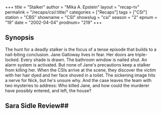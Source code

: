 +++
title = "Stalker"
author = "Mika A. Epstein"
layout = "recap-tv"
permalink = "/recaps/csi/:title/"
categories = ["Recaps"]
tags = ["CSI"]
station = "CBS"
showname = "CSI"
showslug = "csi"
season = "2"
epnum = "19"
date = "2002-04-04"
prodnum= "219"
+++

## Synopsis

The hunt for a deadly stalker is the focus of a tense episode that builds to a nail-biting conclusion. Jane Galloway lives in fear. Her doors are triple-locked. Every shade is drawn. The bathroom window is nailed shut. An alarm system is activated. But none of Jane's precautions keep a stalker from killing her. When the CSIs arrive at the scene, they discover the victim with her hair dyed and her face shoved in a toilet. The sickening image hits a nerve for Nick, but he's unsure why. And the case leaves the team with two mysteries to address: Who killed Jane, and how could the murderer have possibly entered, and left, the house?

## Sara Sidle Review## 

